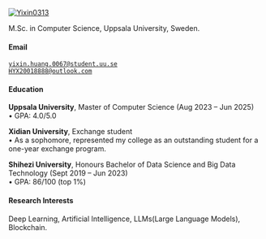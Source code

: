 

[![Yixin0313](https://img.shields.io/badge/Yixin0313-github-blue?logo=github)](https://github.com/Yixin0313)

M.Sc. in Computer Science, Uppsala University, Sweden. 

#### Email
<code>yixin.huang.0067@student.uu.se</code>  
<code>HYX20018888@outlook.com</code>

#### Education
**Uppsala University**, Master of Computer Science (Aug 2023 – Jun 2025)  
• GPA: 4.0/5.0  

**Xidian University**, Exchange student <br>
• As a sophomore, represented my college as an outstanding student for a one-year exchange program.  

**Shihezi University**, Honours Bachelor of Data Science and Big Data Technology (Sept 2019 – Jun 2023)  
• GPA: 86/100 (top 1%)  

#### Research Interests
Deep Learning, Artificial Intelligence, LLMs(Large Language Models), Blockchain.

